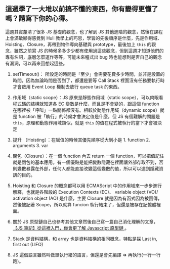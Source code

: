## 這週學了一大堆以前搞不懂的東西，你有變得更懂了嗎？請寫下你的心得。
這週其實釐清了很多 JS 基礎的觀念，也了解到 JS 其他進階的觀念，然後在課程上會滿敏顯得感覺到 Huli 教學上的巧思，學習的先後順序是什麼，先是作用域、Hoisting、Closure，再帶到物件導向基礎與 prototype，最後加上 `this` 的觀念，雖然之前寫 JS 的時候多多少少都有使用過這些觀念，但到這週才知道他們的專有名詞，底層怎麼運作等等，可能未來程式出 bug 時也能想到是否自己的觀念有漏洞，可以再來回想起這些。

1. setTimeout()： 所設定的時間是「至少」會需要花費多少時間，並非是設置的時間，因為無論時間是否到了，都還是要等 Call Stack 裡面沒有任務要執行時才會啟用 Event Loop 機制去放行 queue task 的東西。

2. 作用域（static scope）：JS 原來是靜態作用域（static scope），可以肉眼看程式碼的結構就知道各 EC 變數是什麼，而且是不會變的，跟這個 function 在哪裡被「呼叫」一點關係都沒有。相較於動態作用域（dynamic scope）就是 function 被「執行」的時候才會決定值是什麼，但 JS 有個難解的問題是 `this`，原理和動態作用域類似，就是 `this` 的值在程式被執行的當下才會被決定

3. 提升 （Hoisting）：在賦值的時候其優先順序從大到小是 1. function 2. arguments 3. var

3. 閉包（Closure）：在一個 function 內去 return 一個 function，可以把值記住就是閉包的基本應用。有一個優點是能把變數隱藏在裡面讓外部存取不到，否則變數暴露在外部，任何人都能直接改變這個變數的值，所以可以達到隱藏資訊的目的。

4. Hoisting 和 Closure 的概念都可以用 ECMAScript 中的作用域來一步步進行解釋，也就是各階段的 Execution Contexts (EC)、 variable object (VO)/ activation object (AO) 是什麼，主要 Closure 就是因為有函式因為被回傳，然後被記著 Scope，所以就算 funcion 執行結束了，但還是被存在記憶體裡面。

5. 關於 JS 原型鏈自己也參考其他文章然後自己寫一篇自己消化理解的文章，[【JS 筆記】從這裡入門，你會更了解 Javascript 原型鏈
](https://yuchenghsu1231.medium.com/js-%E7%AD%86%E8%A8%98-%E5%BE%9E%E9%80%99%E8%A3%A1%E5%85%A5%E9%96%80-%E4%BD%A0%E6%9C%83%E6%9B%B4%E4%BA%86%E8%A7%A3-javascript-%E5%8E%9F%E5%9E%8B%E9%8F%88-58e5d6ac9ca5)。

6. Stack 是資料結構，和 array 也是資料結構的相同概念，特點是採 Last in, first out (LIFO)

7. JS 這個語言雖然叫做單執行緒的語言，但還是會先編譯 => 再執行(一行一行跑)。
